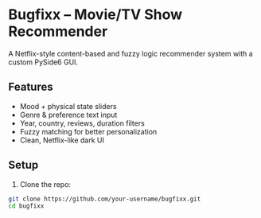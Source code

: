 # Bugfixx – Movie/TV Show Recommender

A Netflix-style content-based and fuzzy logic recommender system with a custom PySide6 GUI.

## Features
- Mood + physical state sliders
- Genre & preference text input
- Year, country, reviews, duration filters
- Fuzzy matching for better personalization
- Clean, Netflix-like dark UI

## Setup

1. Clone the repo:
```bash
git clone https://github.com/your-username/bugfixx.git
cd bugfixx
